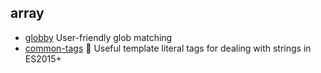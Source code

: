 ## array

- [globby](https://github.com/sindresorhus/globby) User-friendly glob matching
- [common-tags](https://github.com/zspecza/common-tags) 🔖 Useful template literal tags for dealing with strings in ES2015+